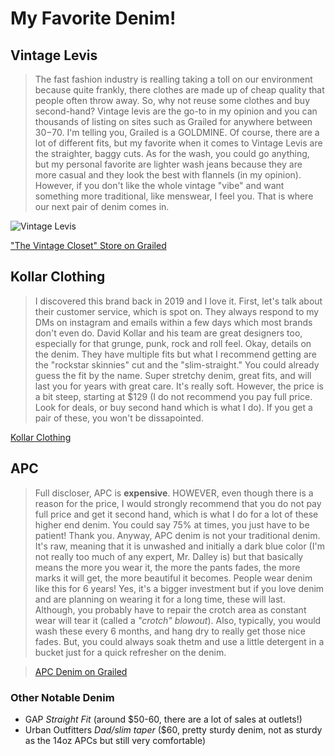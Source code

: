 My Favorite Denim!
==================
## Vintage Levis
> The fast fashion industry is realling taking a toll on our environment because quite frankly, there clothes are made up of cheap quality that people often throw away. So, why not reuse some clothes and buy second-hand? Vintage levis are the go-to in my opinion and you can thousands of listing on sites such as Grailed for anywhere between $30-$70. I'm telling you, Grailed is a GOLDMINE. Of course, there are a lot of different fits, but my favorite when it comes to Vintage Levis are the straighter, baggy cuts. As for the wash, you could go anything, but my personal favorite are lighter wash jeans because they are more casual and they look the best with flannels (in my opinion). However, if you don't like the whole vintage "vibe" and want something more traditional, like menswear, I feel you. That is where our next pair of denim comes in. 

![Vintage Levis](/path/to/https://i.ytimg.com/vi/BGbQY3oEiKU/maxresdefault.jpg)

["The Vintage Closet" Store on Grailed](https://www.grailed.com/shop/yt00IV3NAA)
## Kollar Clothing
> I discovered this brand back in 2019 and I love it. First, let's talk about their customer service, which is spot on. They always respond to my DMs on instagram and emails within a few days which most brands don't even do. David Kollar and his team are great designers too, especially for that grunge, punk, rock and roll feel. Okay, details on the denim. They have multiple fits but what I recommend getting are the "rockstar skinnies" cut and the "slim-straight." You could already guess the fit by the name. Super stretchy denim, great fits, and will last you for years with great care. It's really soft. However, the price is a bit steep, starting at $129 (I do not recommend you pay full price. Look for deals, or buy second hand which is what I do). If you get a pair of these, you won't be dissapointed. 

[Kollar Clothing](https://kollarclothing.com/collections/new-denim-arrivals)
## APC
> Full discloser, APC is **expensive**. HOWEVER, even though there is a reason for the price, I would strongly recommend that you do not pay full price and get it second hand, which is what I do for a lot of these higher end denim. You could say 75% at times, you just have to be patient! Thank you. Anyway, APC denim is not your traditional denim. It's raw, meaning that it is unwashed and initially a dark blue color (I'm not really too much of any expert, Mr. Dalley is) but that basically means the more you wear it, the more the pants fades, the more marks it will get, the more beautiful it becomes. People wear denim like this for 6 years! Yes, it's a bigger investment but if you love denim and are planning on wearing it for a long time, these will last. Although, you probably have to repair the crotch area as constant wear will tear it (called a *"crotch" blowout*). Also, typically, you would wash these every 6 months, and hang dry to really get those nice fades. But, you could always soak thetm and use a little detergent in a bucket just for a quick refresher on the denim. 

> [APC Denim on Grailed](https://www.grailed.com/shop/NCc4RbNzww)
### Other Notable Denim 
* GAP *Straight Fit* (around $50-60, there are a lot of sales at outlets!)
*  Urban Outfitters *Dad/slim taper* ($60, pretty sturdy denim, not as sturdy as the 14oz APCs but still very comfortable) 
